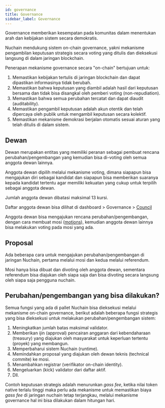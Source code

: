 ```yaml
---
id: governance
title: Governance
sidebar_label: Governance
---
```


Governance memberikan kesempatan pada komunitas dalam menentukan arah dan kebijakan sistem secara
demokratis.

Nuchain mendukung sistem on-chain governance, yakni mekanisme pengambilan keputusan strategis secara
voting yang ditulis dan dieksekusi langsung di dalam jaringan blockchain.

Penerapan mekanisme governance secara "on-chain" bertujuan untuk:

1. Memastikan kebijakan tertulis di jaringan blockchain dan dapat dipastikan informasinya tidak
   berubah.
2. Memastikan bahwa keputusan yang diambil adalah hasil dari keputusan bersama dan tidak bisa
   disangkal oleh pemberi voting (non-repudiation).
3. Memastikan bahwa semua perubahan tercatat dan dapat diaudit (auditability).
4. Memastikan pengambil keputusan adalah akun otentik dan telah dipercaya oleh publik untuk
   mengambil keputusan secara kolektif.
5. Memastikan mekanisme demokrasi berjalan otomatis sesuai aturan yang telah ditulis di dalam
   sistem.

## Dewan

Dewan merupakan entitas yang memiliki peranan sebagai pembuat rencana perubahan/pengembangan yang
kemudian bisa di-voting oleh semua anggota dewan lainnya.

Anggota dewan dipilih melalui mekanisme voting, dimana siapapun bisa mengajukan diri sebagai
kandidat dan siapapun bisa memberikan suaranya kepada kandidat tertentu agar memiliki kekuatan yang
cukup untuk terpilih sebagai anggota dewan.

Jumlah anggota dewan dibatasi maksimal 13 kursi.

Daftar anggota dewan bisa dilihat di dashboard > Governance >
[Council](https://dashboard.nuchain.network/#/council)

Anggota dewan bisa mengajukan rencana perubahan/pengembangan, dengan cara membuat mosi
([motions](https://dashboard.nuchain.network/#/council/motions)), kemudian anggota dewan lainnya
bisa melakukan voting pada mosi yang ada.

## Proposal

Ada beberapa cara untuk mengajukan perubahan/pengembangan di jaringan Nuchain, pertama melalui mosi
dan kedua melalui referendum.

Mosi hanya bisa dibuat dan divoting oleh anggota dewan, sementara referendum bisa diajukan oleh
siapa saja dan bisa divoting secara langsung oleh siapa saja pengguna nuchain.

## Perubahan/pengembangan yang bisa dilakukan?

Semua fungsi yang ada di pallet Nuchain bisa dieksekusi melalui mekanisme on-chain governance,
berikut adalah beberapa fungsi strategis yang bisa dieksekusi untuk melakukan perubahan/pengembangan
sistem:

1. Meningkatkan jumlah batas maksimal validator.
2. Memberikan ijin (approval) pencairan anggaran dari kebendaharaan (treasury) yang diajukan oleh
   masyarakat untuk keperluan tertentu (proyek) yang membangun.
3. Memperbaharui sistem Nuchain (runtime).
4. Memindahkan proposal yang diajukan oleh dewan teknis (technical commite) ke mosi.
5. Menambahkan registrar (verifikator on-chain identity).
6. Mengeluarkan (kick) validator dari daftar aktif.
7. Dll.

Contoh keputusan strategis adalah menurunkan _gass fee_, ketika nilai token native terlalu tinggi
maka perlu ada mekanisme untuk memastikan biaya _gass fee_ di jaringan nuchain tetap terjangkau,
melalui mekanisme governance hal ini bisa dilakukan dalam hitungan hari.
